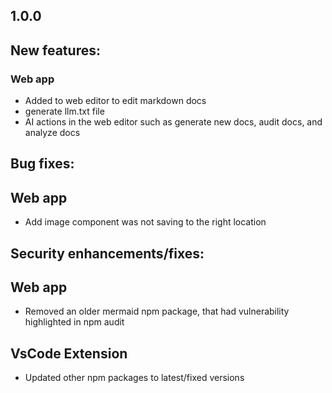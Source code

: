 ## 1.0.0

## New features:

### Web app
- Added to web editor to edit markdown docs
- generate llm.txt file
- AI actions in the web editor such as generate new docs, audit docs, and analyze docs


## Bug fixes:

## Web app

- Add image component was not saving to the right location

## Security enhancements/fixes:

## Web app

- Removed an older mermaid npm package, that had vulnerability highlighted in npm audit

## VsCode Extension

- Updated other npm packages to latest/fixed versions

